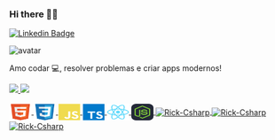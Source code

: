### Hi there 👋😄 
[![Linkedin Badge](https://img.shields.io/badge/-Ricardo%20Teixeira-6633cc?style=flat-square&logo=Linkedin&logoColor=white&link=https://www.linkedin.com/in/ricardo-teixeira-da-silva-19389718a/)](https://www.linkedin.com/in/ricardo-teixeira-da-silva-19389718a/) 

![avatar](https://user-images.githubusercontent.com/64698638/212164470-bbe0d473-b268-422c-8610-614fed194126.png)

Amo codar 💻, resolver problemas e criar apps modernos!

<div>
  <a href="https://github.com/ricardo-script">
  <img height="180em" src="https://github-readme-stats.vercel.app/api?username=ricardo-script&show_icons=true&theme=tokyonight&include_all_commits=true&count_private=true"/>
  <img height="180em" src="https://github-readme-stats.vercel.app/api/top-langs/?username=ricardo-script&layout=compact&langs_count=7&theme=tokyonight"/>
</div>
  
<div style="display: inline_block"><br>
  <img align="center" alt="Rick-HTML" height="30" width="40" src="https://raw.githubusercontent.com/devicons/devicon/master/icons/html5/html5-original.svg">
  <img align="center" alt="Rick-CSS" height="30" width="40" src="https://raw.githubusercontent.com/devicons/devicon/master/icons/css3/css3-original.svg">
  <img align="center" alt="Rick-Js" height="30" width="40" src="https://raw.githubusercontent.com/devicons/devicon/master/icons/javascript/javascript-plain.svg">
  <img align="center" alt="Rick-Ts" height="30" width="40" src="https://raw.githubusercontent.com/devicons/devicon/master/icons/typescript/typescript-plain.svg">
  <img align="center" alt="Rick-React" height="30" width="40" src="https://raw.githubusercontent.com/devicons/devicon/master/icons/react/react-original.svg">
  <img align="center" alt="Rick-Node" height="30" width="40" src="https://raw.githubusercontent.com/tandpfun/skill-icons/d1c752b99bb25a0e5aa363bae1db2809173ee966/icons/NodeJS-Dark.svg">
  <img align="center" alt="Rick-Csharp" height="30" width="30" src="https://kde.technology/blog/media/blog/1024px-Bootstrap_logo.svg.png">
  <img align="center" alt="Rick-Csharp" height="30" width="30" src="https://devkico.itexto.com.br/wp-content/uploads/2020/02/electron_logo.png">
  <img align="center" alt="Rick-Csharp" height="34" width="34" src="https://images.opencollective.com/strapi/3ec3247/logo/256.png">
</div>
  
##
  
<!--
**Ricardo-script/Ricardo-script** is a ✨ _special_ ✨ repository because its `README.md` (this file) appears on your GitHub profile.

Here are some ideas to get you started:

- 🔭 I’m currently working on ...
- 🌱 I’m currently learning ...
- 👯 I’m looking to collaborate on ...
- 🤔 I’m looking for help with ...
- 💬 Ask me about ...
- 📫 How to reach me: ...
- 😄 Pronouns: ...
- ⚡ Fun fact: ...
-->


